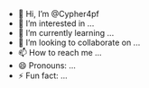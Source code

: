 - 👋 Hi, I’m @Cypher4pf
- 👀 I’m interested in ...
- 🌱 I’m currently learning ...
- 💞️ I’m looking to collaborate on ...
- 📫 How to reach me ...
- 😄 Pronouns: ...
- ⚡ Fun fact: ...

<!---
Cypher4pf/Cypher4pf is a ✨ special ✨ repository because its `README.md` (this file) appears on your GitHub profile.
You can click the Preview link to take a look at your changes.
--->
